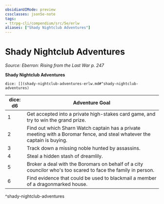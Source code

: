 ```yaml
---
obsidianUIMode: preview
cssclasses: json5e-note
tags:
- ttrpg-cli/compendium/src/5e/erlw
aliases: ["Shady Nightclub Adventures"]
---
```

# Shady Nightclub Adventures
*Source: Eberron: Rising from the Last War p. 247* 

**Shady Nightclub Adventures**

`dice: [](shady-nightclub-adventures-erlw.md#^shady-nightclub-adventures)`

| dice: d6 | Adventure Goal |
|----------|----------------|
| 1 | Get accepted into a private high-stakes card game, and try to win the grand prize. |
| 2 | Find out which Sharn Watch captain has a private meeting with a Boromar fence, and steal whatever the captain is buying. |
| 3 | Track down a missing noble hunted by assassins. |
| 4 | Steal a hidden stash of dreamlily. |
| 5 | Broker a deal with the Boromars on behalf of a city councilor who's too scared to face the family in person. |
| 6 | Find evidence that could be used to blackmail a member of a dragonmarked house. |
^shady-nightclub-adventures